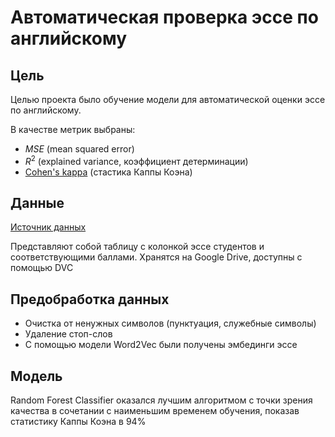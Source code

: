 # Автоматическая проверка эссе по английскому

## Цель

Целью проекта было обучение модели для автоматической оценки эссе по
английскому.

В качестве метрик выбраны:

- $MSE$ (mean squared error)
- $R^2$ (explained variance, коэффициент детерминации)
- [Cohen's kappa](https://en.wikipedia.org/wiki/Cohen%27s_kappa) (стастика Каппы
  Коэна)

## Данные

[Источник данных](https://www.kaggle.com/c/asap-aes/data)

Представляют собой таблицу с колонкой эссе студентов и соответствующими баллами.
Хранятся на Google Drive, доступны с помощью DVC

## Предобработка данных

- Очистка от ненужных символов (пунктуация, служебные символы)
- Удаление стоп-слов
- С помощью модели Word2Vec были получены эмбединги эссе

## Модель

Random Forest Classifier оказался лучшим алгоритмом с точки зрения качества в
сочетании с наименьшим временем обучения, показав статистику Каппы Коэна в 94%
